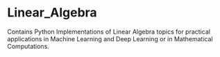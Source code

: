 # Linear_Algebra
Contains Python Implementations of Linear Algebra topics for practical applications in Machine Learning and Deep Learning or in Mathematical Computations.
